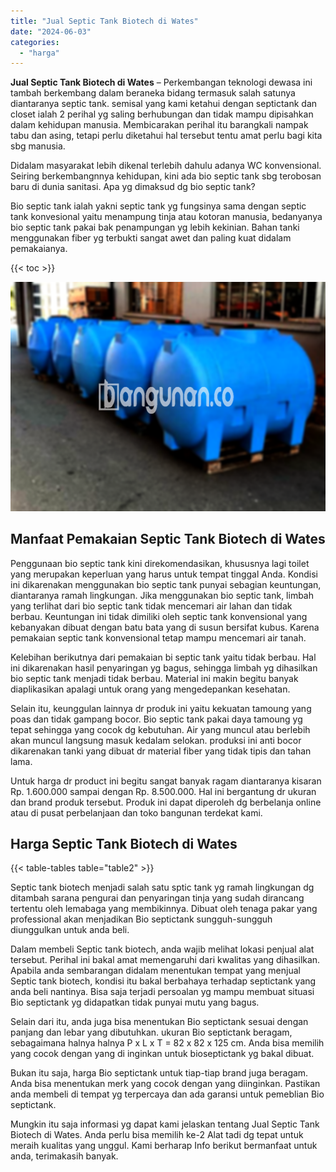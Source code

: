 ```yaml
---
title: "Jual Septic Tank Biotech di Wates"
date: "2024-06-03"
categories: 
  - "harga"
---
```


**Jual Septic Tank Biotech di Wates** – Perkembangan teknologi dewasa ini tambah berkembang dalam beraneka bidang termasuk salah satunya diantaranya septic tank. semisal yang kami ketahui dengan septictank dan closet ialah 2 perihal yg saling berhubungan dan tidak mampu dipisahkan dalam kehidupan manusia. Membicarakan perihal itu barangkali nampak tabu dan asing, tetapi perlu diketahui hal tersebut tentu amat perlu bagi kita sbg manusia.

Didalam masyarakat lebih dikenal terlebih dahulu adanya WC konvensional. Seiring berkembangnnya kehidupan, kini ada bio septic tank sbg terobosan baru di dunia sanitasi. Apa yg dimaksud dg bio septic tank?

Bio septic tank ialah yakni septic tank yg fungsinya sama dengan septic tank konvesional yaitu menampung tinja atau kotoran manusia, bedanyanya bio septic tank pakai bak penampungan yg lebih kekinian. Bahan tanki menggunakan fiber yg terbukti sangat awet dan paling kuat didalam pemakaianya.

{{< toc >}}

![Jual Septic Tank Biotech di Wates](/images/jual-bio-septictank-16.png)

## Manfaat Pemakaian Septic Tank Biotech di Wates

Penggunaan bio septic tank kini direkomendasikan, khususnya lagi toilet yang merupakan keperluan yang harus untuk tempat tinggal Anda. Kondisi ini dikarenakan menggunakan bio septic tank punyai sebagian keuntungan, diantaranya ramah lingkungan. Jika menggunakan bio septic tank, limbah yang terlihat dari bio septic tank tidak mencemari air lahan dan tidak berbau. Keuntungan ini tidak dimiliki oleh septic tank konvensional yang kebanyakan dibuat dengan batu bata yang di susun bersifat kubus. Karena pemakaian septic tank konvensional tetap mampu mencemari air tanah.

Kelebihan berikutnya dari pemakaian bi septic tank yaitu tidak berbau. Hal ini dikarenakan hasil penyaringan yg bagus, sehingga limbah yg dihasilkan bio septic tank menjadi tidak berbau. Material ini makin begitu banyak diaplikasikan apalagi untuk orang yang mengedepankan kesehatan.

Selain itu, keunggulan lainnya dr produk ini yaitu kekuatan tamoung yang poas dan tidak gampang bocor. Bio septic tank pakai daya tamoung yg tepat sehingga yang cocok dg kebutuhan. Air yang muncul atau berlebih akan muncul langsung masuk kedalam selokan. produksi ini anti bocor dikarenakan tanki yang dibuat dr material fiber yang tidak tipis dan tahan lama.

Untuk harga dr product ini begitu sangat banyak ragam diantaranya kisaran Rp. 1.600.000 sampai dengan Rp. 8.500.000. Hal ini bergantung dr ukuran dan brand produk tersebut. Produk ini dapat diperoleh dg berbelanja online atau di pusat perbelanjaan dan toko bangunan terdekat kami.

## Harga Septic Tank Biotech di Wates

{{< table-tables table="table2" >}}

Septic tank biotech menjadi salah satu sptic tank yg ramah lingkungan dg ditambah sarana pengurai dan penyaringan tinja yang sudah dirancang tertentu oleh lemabaga yang membikinnya. Dibuat oleh tenaga pakar yang professional akan menjadikan Bio septictank sungguh-sungguh diunggulkan untuk anda beli.

Dalam membeli Septic tank biotech, anda wajib melihat lokasi penjual alat tersebut. Perihal ini bakal amat memengaruhi dari kwalitas yang dihasilkan. Apabila anda sembarangan didalam menentukan tempat yang menjual Septic tank biotech, kondisi itu bakal berbahaya terhadap septictank yang anda beli nantinya. Bisa saja terjadi persoalan yg mampu membuat situasi Bio septictank yg didapatkan tidak punyai mutu yang bagus.

Selain dari itu, anda juga bisa menentukan Bio septictank sesuai dengan panjang dan lebar yang dibutuhkan. ukuran Bio septictank beragam, sebagaimana halnya halnya P x L x T = 82 x 82 x 125 cm. Anda bisa memilih yang cocok dengan yang di inginkan untuk bioseptictank yg bakal dibuat.

Bukan itu saja, harga Bio septictank untuk tiap-tiap brand juga beragam. Anda bisa menentukan merk yang cocok dengan yang diinginkan. Pastikan anda membeli di tempat yg terpercaya dan ada garansi untuk pemeblian Bio septictank.

Mungkin itu saja informasi yg dapat kami jelaskan tentang Jual Septic Tank Biotech di Wates. Anda perlu bisa memilih ke-2 Alat tadi dg tepat untuk meraih kualitas yang unggul. Kami berharap Info berikut bermanfaat untuk anda, terimakasih banyak.

